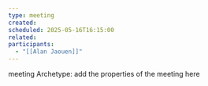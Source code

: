 ```yaml
---
type: meeting
created: 
scheduled: 2025-05-16T16:15:00
related: 
participants:
  - "[[Alan Jaouen]]"
---
```

meeting Archetype: add the properties of the meeting here